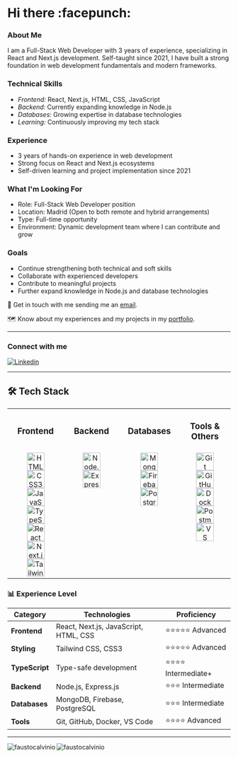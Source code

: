 <h1 align="left">Hi there :facepunch:</h1>

### About Me
I am a Full-Stack Web Developer with 3 years of experience, specializing in React and Next.js development. Self-taught since 2021, I have built a strong foundation in web development fundamentals and modern frameworks.

### Technical Skills
- *Frontend:* React, Next.js, HTML, CSS, JavaScript
- *Backend:* Currently expanding knowledge in Node.js
- *Databases:* Growing expertise in database technologies
- *Learning:* Continuously improving my tech stack

### Experience
- 3 years of hands-on experience in web development
- Strong focus on React and Next.js ecosystems
- Self-driven learning and project implementation since 2021

### What I'm Looking For
- Role: Full-Stack Web Developer position
- Location: Madrid (Open to both remote and hybrid arrangements)
- Type: Full-time opportunity
- Environment: Dynamic development team where I can contribute and grow

### Goals
- Continue strengthening both technical and soft skills
- Collaborate with experienced developers
- Contribute to meaningful projects
- Further expand knowledge in Node.js and database technologies


:email: Get in touch with me sending me an  [email](mailto:faustocalvino@outlook.com).

:world_map: Know about my experiences and my projects in my [portfolio](https://facal.me/).
<hr/>
<h3 align="left">Connect with me</h3>
<p align="left">
<div>
    
[![Linkedin](https://skillicons.dev/icons?i=linkedin&theme=dark)](https://www.linkedin.com/in/faustocalvinio)&nbsp;


</div>

</p>
<hr>

## 🛠️ Tech Stack

<table align="center">
  <tr>
    <td align="center" width="150px">
      <h3>Frontend</h3>
    </td>
    <td align="center" width="150px">
      <h3>Backend</h3>
    </td>
    <td align="center" width="150px">
      <h3>Databases</h3>
    </td>
    <td align="center" width="150px">
      <h3>Tools & Others</h3>
    </td>
  </tr>
  <tr>
    <td align="center" valign="top">
      <img src="https://skillicons.dev/icons?i=html" width="40" height="40" alt="HTML5" title="HTML5"/><br>
      <img src="https://skillicons.dev/icons?i=css" width="40" height="40" alt="CSS3" title="CSS3"/><br>
      <img src="https://skillicons.dev/icons?i=js" width="40" height="40" alt="JavaScript" title="JavaScript"/><br>
      <img src="https://skillicons.dev/icons?i=ts" width="40" height="40" alt="TypeScript" title="TypeScript"/><br>
      <img src="https://skillicons.dev/icons?i=react" width="40" height="40" alt="React" title="React"/><br>
      <img src="https://skillicons.dev/icons?i=nextjs" width="40" height="40" alt="Next.js" title="Next.js"/><br>
      <img src="https://skillicons.dev/icons?i=tailwind" width="40" height="40" alt="Tailwind CSS" title="Tailwind CSS"/>
    </td>
    <td align="center" valign="top">
      <img src="https://skillicons.dev/icons?i=nodejs" width="40" height="40" alt="Node.js" title="Node.js"/><br>
      <img src="https://skillicons.dev/icons?i=express" width="40" height="40" alt="Express.js" title="Express.js"/>
    </td>
    <td align="center" valign="top">
      <img src="https://skillicons.dev/icons?i=mongodb" width="40" height="40" alt="MongoDB" title="MongoDB"/><br>
      <img src="https://skillicons.dev/icons?i=firebase" width="40" height="40" alt="Firebase" title="Firebase"/><br>
      <img src="https://skillicons.dev/icons?i=postgres" width="40" height="40" alt="PostgreSQL" title="PostgreSQL"/>
    </td>
    <td align="center" valign="top">
      <img src="https://skillicons.dev/icons?i=git" width="40" height="40" alt="Git" title="Git"/><br>
      <img src="https://skillicons.dev/icons?i=github" width="40" height="40" alt="GitHub" title="GitHub"/><br>
      <img src="https://skillicons.dev/icons?i=docker" width="40" height="40" alt="Docker" title="Docker"/><br>
      <img src="https://skillicons.dev/icons?i=postman" width="40" height="40" alt="Postman" title="Postman"/><br>
      <img src="https://skillicons.dev/icons?i=vscode" width="40" height="40" alt="VS Code" title="VS Code"/>
    </td>
  </tr>
</table>

### 📊 Experience Level
| Category | Technologies | Proficiency |
|----------|-------------|-------------|
| **Frontend** | React, Next.js, JavaScript, HTML, CSS | ⭐⭐⭐⭐⭐ Advanced |
| **Styling** | Tailwind CSS, CSS3 | ⭐⭐⭐⭐⭐ Advanced |
| **TypeScript** | Type-safe development | ⭐⭐⭐⭐ Intermediate+ |
| **Backend** | Node.js, Express.js | ⭐⭐⭐ Intermediate |
| **Databases** | MongoDB, Firebase, PostgreSQL | ⭐⭐⭐ Intermediate |
| **Tools** | Git, GitHub, Docker, VS Code | ⭐⭐⭐⭐ Advanced |
<hr>
<img align="left" src="https://github-readme-stats.vercel.app/api/top-langs?username=faustocalvinio&show_icons=true&theme=dark&locale=en&layout=compact" alt="faustocalvinio" />

<img align="center" src="https://github-readme-stats.vercel.app/api?username=faustocalvinio&show_icons=true&theme=dark&locale=en" alt="faustocalvinio" />


</div>
